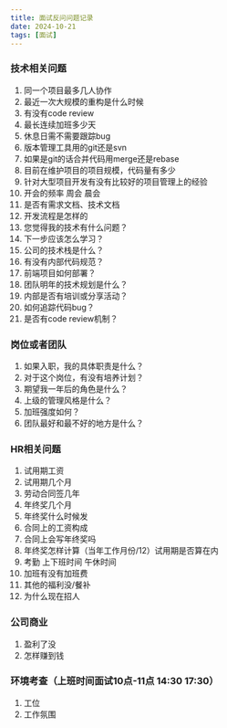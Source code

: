 ```yaml
---
title: 面试反问问题记录
date: 2024-10-21
tags: [面试]
---
```


### 技术相关问题
1. 同一个项目最多几人协作
2. 最近一次大规模的重构是什么时候
3. 有没有code review
4. 最长连续加班多少天
5. 休息日需不需要跟踪bug
6. 版本管理工具用的git还是svn
7. 如果是git的话合并代码用merge还是rebase
8. 目前在维护项目的项目规模，代码量有多少
9. 针对大型项目开发有没有比较好的项目管理上的经验
10. 开会的频率 周会 晨会
11. 是否有需求文档、技术文档
12. 开发流程是怎样的
13. 您觉得我的技术有什么问题？
14. 下一步应该怎么学习？
15. 公司的技术栈是什么？
16. 有没有内部代码规范？
17. 前端项目如何部署？
18. 团队明年的技术规划是什么？
19. 内部是否有培训或分享活动？
20. 如何追踪代码bug？
21. 是否有code review机制？

### 岗位或者团队
1. 如果入职，我的具体职责是什么？
2. 对于这个岗位，有没有培养计划？
3. 期望我一年后的角色是什么？
4. 上级的管理风格是什么？
5. 加班强度如何？
6. 团队最好和最不好的地方是什么？

### HR相关问题
1. 试用期工资
2. 试用期几个月
3. 劳动合同签几年
4. 年终奖几个月
5. 年终奖什么时候发
6. 合同上的工资构成
7. 合同上会写年终奖吗
8. 年终奖怎样计算（当年工作月份/12）试用期是否算在内
9. 考勤 上下班时间 午休时间
10. 加班有没有加班费
11. 其他的福利没/餐补
12. 为什么现在招人

### 公司商业
1. 盈利了没
2. 怎样赚到钱

### 环境考查（上班时间面试10点-11点 14:30 17:30） 
1. 工位
2. 工作氛围
